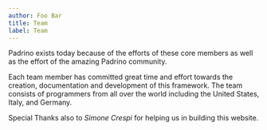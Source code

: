 ```yaml
---
author: Foo Bar
title: Team
label: Team
---
```


Padrino exists today because of the efforts of these core members as well as the effort of the amazing Padrino
community.


Each team member has committed great time and effort towards the creation, documentation and development of this
framework. The team consists of programmers from all over the world including the United States, Italy, and Germany.


Special Thanks also to *Simone Crespi* for helping us in building this website.

